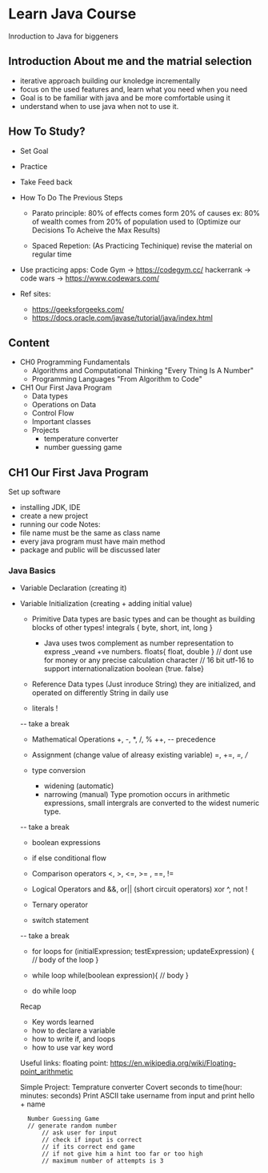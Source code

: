 # Learn Java Course

Inroduction to Java for biggeners

## Introduction About me and the matrial selection
- iterative approach building our knoledge incrementally
- focus on the used features and, learn what you need when you need
- Goal is to be familiar with java and be more comfortable using it
- understand when to use java when not to use it.


## How To Study?
- Set Goal
- Practice
- Take Feed back

- How To Do The Previous Steps
  - Parato principle:
  80% of effects comes form 20% of causes
  ex: 80% of wealth comes from 20% of population
  used to (Optimize our Decisions To Acheive the Max Results)

  - Spaced Repetion: (As Practicing Techinique)
  revise the material on regular time

- Use practicing apps:
  Code Gym   -> https://codegym.cc/
  hackerrank ->
  code wars  -> https://www.codewars.com/

- Ref sites:
  - https://geeksforgeeks.com/
  - https://docs.oracle.com/javase/tutorial/java/index.html
  
## Content
 - CH0 Programming Fundamentals
    - Algorithms and Computational Thinking "Every Thing Is A Number"
    - Programming Languages "From Algorithm to Code"
 - CH1 Our First Java Program
    - Data types
    - Operations on Data
    - Control Flow
    - Important classes
    - Projects
        - temperature converter
        - number guessing game
 
## CH1 Our First Java Program

Set up software
- installing JDK, IDE
- create a new project
- running our code
Notes:
- file name must be the same as class name
- every java program must have main method
- package and public will be discussed later

### Java Basics
- Variable Declaration (creating it)
- Variable Initialization (creating + adding initial value)

	- Primitive Data types
		are basic types and can be thought as building blocks of other types!
		integrals { byte, short, int, long }
		- Java uses twos complement as number representation to express _veand +ve numbers.
		floats{ float, double } // dont use for money or any precise calculation
		character // 16 bit utf-16 to support internationalization 
		boolean {true. false}

	- Reference Data types (Just inroduce String)
		they are initialized, and operated on differently
		String in daily use

	- literals !

	-- take a break

	- Mathematical Operations
		+, -, *, /, %
		++, --
		precedence

	- Assignment (change value of alreasy existing variable)
		=, +=, *=, /*

	- type conversion
		- widening  (automatic)
		- narrowing (manual)
		Type promotion occurs in arithmetic expressions, small intergrals are converted to
		the widest numeric type.

	-- take a break

	- boolean expressions
	- if else conditional flow
	- Comparison operators
		 <, >, <=, >= , ==, !=
	- Logical Operators
		and &&, or|| (short circuit operators)
		xor ^, not !

	- Ternary operator

	- switch statement
	
	-- take a break

	- for loops
		for (initialExpression; testExpression; updateExpression) {
    			// body of the loop
		}
	
	- while loop
		while(boolean expression){
			// body
		}
	- do while loop
	
	Recap
	- Key words learned
	- how to declare a variable
	- how to write if, and loops
	- how to use var key word 

	Useful links:
	 floating point: https://en.wikipedia.org/wiki/Floating-point_arithmetic
	
	Simple Project:
		Temprature converter
		Covert seconds to time(hour: minutes: seconds) 
		Print ASCII
		take username from input and print hello + name

		Number Guessing Game
		// generate random number
        	// ask user for input
        	// check if input is correct
        	// if its correct end game
        	// if not give him a hint too far or too high
        	// maximum number of attempts is 3